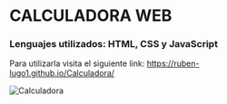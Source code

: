 <h1 aling="center">CALCULADORA WEB</h1>
<h3 aling="center">Lenguajes utilizados: HTML, CSS y JavaScript</h3>

Para utilizarla visita el siguiente link: https://ruben-lugo1.github.io/Calculadora/

![Calculadora](https://user-images.githubusercontent.com/126286018/227402844-e536976b-a43a-4e50-aeff-880ec03c9953.png)
